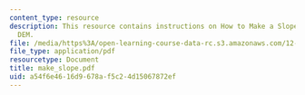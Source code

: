 ```yaml
---
content_type: resource
description: This resource contains instructions on How to Make a Slopemap from a
  DEM.
file: /media/https%3A/open-learning-course-data-rc.s3.amazonaws.com/12-114-field-geology-i-fall-2005/a54f6e4616d9678af5c24d15067872ef_make_slope.pdf
file_type: application/pdf
resourcetype: Document
title: make_slope.pdf
uid: a54f6e46-16d9-678a-f5c2-4d15067872ef
---
```

